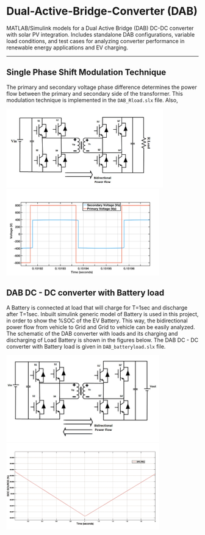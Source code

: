 # Dual-Active-Bridge-Converter (DAB)

MATLAB/Simulink models for a Dual Active Bridge (DAB) DC-DC converter with solar PV integration. Includes standalone DAB configurations, variable load conditions, and test cases for analyzing converter performance in renewable energy applications and EV charging.

---

## Single Phase Shift Modulation Technique

<p>
The primary and secondary voltage phase difference determines the power flow between the primary and secondary side of the transformer. This modulation technique is implemented in the <code>DAB_Rload.slx</code> file. Also, 
</p>

<img src="images/schematic_rload.jpg" alt="Phase Shift Modulation" width="410"> <img src="images/dab.jpg" alt="Phase Shift Modulation" width="400">

## DAB DC - DC converter with Battery load

<p>
A Battery is connected at load that will charge for T=1sec and discharge after T=1sec. Inbuilt simulink generic model of Battery is used in this project, in order to show the %SOC of the EV Battery. This way, the bidirectional power flow from vehicle to Grid and Grid to vehicle can be easily analyzed. The schematic of the DAB converter with loads and its charging and discharging of Load Battery is shown in the figures below. The DAB DC - DC converter with Battery load is given in <code>DAB_batteryload.slx</code> file.
</p>

<img src="images/schematic_batteryload.jpg" alt="Phase Shift Modulation" width="400"> <img src="images/batteryload.jpg" alt="Phase Shift Modulation" width="400">
